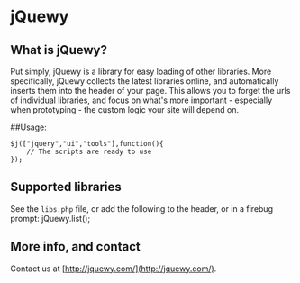 # jQuewy

## What is jQuewy?

Put simply, jQuewy is a library for easy loading of other libraries.
More specifically, jQuewy collects the latest libraries online, and automatically inserts them into the header of your page. This allows you to forget the urls of individual libraries, and focus on what's more important - especially when prototyping - the custom logic your site will depend on.

##Usage:

	$j(["jquery","ui","tools"],function(){
		// The scripts are ready to use
	});
	
## Supported libraries

See the `libs.php` file, or add the following to the header, or in a firebug prompt:
	jQuewy.list();

## More info, and contact
Contact us at [http://jquewy.com/](http://jquewy.com/).
